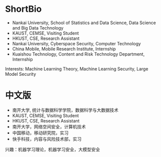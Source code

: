 # ShortBio
- Nankai University, School of Statistics and Data Science, Data Science and Big Data Technology
- KAUST, CEMSE, Visiting Student
- HKUST, CSE, Research Assistant
- Nankai University, Cyberspace Security, Computer Technology
- China Mobile, Mobile Research Institute, Internship
- Kuaishou Technology, Content and Risk Technology Department, Internship

Interests: Machine Learning Theory, Machine Learning Security, Large Model Security






# 中文版
- 南开大学, 统计与数据科学学院，数据科学与大数据技术
- KAUST, CEMSE, Visiting Student
- HKUST, CSE, Research Assistant
- 南开大学，网络空间安全，计算机技术
- 中国移动，移动研究院，实习
- 快手科技，内容与风险技术部，实习

兴趣：机器学习理论，机器学习安全，大模型安全